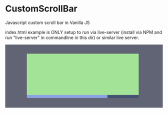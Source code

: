 # CustomScrollBar
Javascript custom scroll bar in Vanilla JS

index.html example is ONLY setup to run via live-server (install via NPM and run "live-server" in commandline in this dir) or similar live server. 

<div style="width:100%;">
<img src="https://github.com/McZazz/CustomScrollBar/blob/main/github_readme_img_01.png"></img>
</div>
